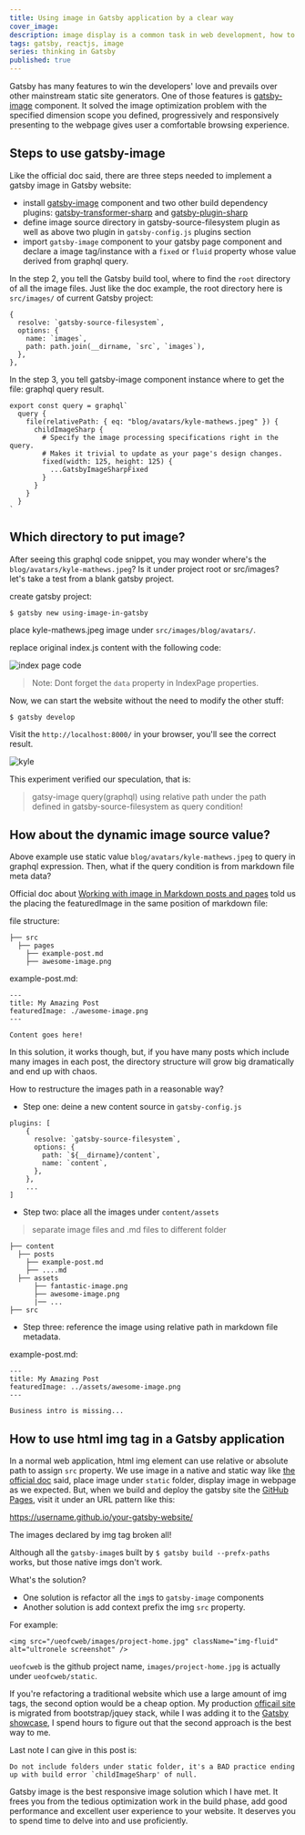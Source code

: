 ```yaml
---
title: Using image in Gatsby application by a clear way
cover_image:
description: image display is a common task in web development, how to use it in Gatsby application may seem confused, this article described the answer to it.
tags: gatsby, reactjs, image
series: thinking in Gatsby
published: true
---
```


Gatsby has many features to win the developers' love and prevails over other mainstream static site generators. One of those features is [gatsby-image](https://www.gatsbyjs.org/packages/gatsby-image/) component. It solved the image optimization problem with the specified dimension scope you defined, progressively and responsively presenting to the webpage gives user a comfortable browsing experience.

## Steps to use gatsby-image

Like the official doc said, there are three steps needed to implement a gatsby image in Gatsby website:

- install [gatsby-image](https://github.com/gatsbyjs/gatsby/tree/master/packages/gatsby-image) component and two other build dependency plugins: [gatsby-transformer-sharp](https://www.gatsbyjs.org/packages/gatsby-transformer-sharp/) and [gatsby-plugin-sharp](https://www.gatsbyjs.org/packages/gatsby-plugin-sharp/)
- define image source directory in gatsby-source-filesystem plugin as well as above two plugin in `gatsby-config.js` plugins section
- import `gatsby-image` component to your gatsby page component and declare a image tag/instance with a `fixed` or `fluid` property whose value derived from graphql query.

In the step 2, you tell the Gatsby build tool, where to find the `root` directory of all the image files. Just like the doc example, the root directory here is `src/images/` of current Gatsby project:

```
{
  resolve: `gatsby-source-filesystem`,
  options: {
    name: `images`,
    path: path.join(__dirname, `src`, `images`),
  },
},
```

In the step 3, you tell gatsby-image component instance where to get the file: graphql query result.

```
export const query = graphql`
  query {
    file(relativePath: { eq: "blog/avatars/kyle-mathews.jpeg" }) {
      childImageSharp {
        # Specify the image processing specifications right in the query.
        # Makes it trivial to update as your page's design changes.
        fixed(width: 125, height: 125) {
          ...GatsbyImageSharpFixed
        }
      }
    }
  }
`
```

## Which directory to put image?

After seeing this graphql code snippet, you may wonder where's the `blog/avatars/kyle-mathews.jpeg`? Is it under project root or src/images? let's take a test from a blank gatsby project.

create gatsby project:

```
$ gatsby new using-image-in-gatsby
```

place kyle-mathews.jpeg image under `src/images/blog/avatars/`.

replace original index.js content with the following code:

![index page code](./assets/index_20190815_37.png)

> Note: Dont forget the `data` property in IndexPage properties.

Now, we can start the website without the need to modify the other stuff:

```
$ gatsby develop
```

Visit the `http://localhost:8000/` in your browser, you'll see the correct result.

![kyle](./assets/kyle_20190815_38.png)

This experiment verified our speculation, that is:

> gatsy-image query(graphql) using relative path under the path defined in gatsby-source-filesystem as query condition!

## How about the dynamic image source value?

Above example use static value `blog/avatars/kyle-mathews.jpeg` to query in graphql expression. Then, what if the query condition is from markdown file meta data?

Official doc about [Working with image in Markdown posts and pages](https://www.gatsbyjs.org/docs/working-with-images-in-markdown/) told us the placing the featuredImage in the same position of markdown file:

file structure:

    ├── src
      ├── pages
        ├── example-post.md
        ├── awesome-image.png

example-post.md:

```
---
title: My Amazing Post
featuredImage: ./awesome-image.png
---

Content goes here!
```

In this solution, it works though, but, if you have many posts which include many images in each post, the directory structure will grow big dramatically and end up with chaos.

How to restructure the images path in a reasonable way?

- Step one: deine a new content source in `gatsby-config.js`

```
plugins: [
    {
      resolve: `gatsby-source-filesystem`,
      options: {
        path: `${__dirname}/content`,
        name: `content`,
      },
    },
    ...
]
```

- Step two: place all the images under `content/assets`

> separate image files and .md files to different folder

    ├── content
      ├── posts
        ├── example-post.md
        ├── ....md
      ├── assets
          ├── fantastic-image.png
          ├── awesome-image.png
          |── ...
    ├── src

- Step three: reference the image using relative path in markdown file metadata.

example-post.md:

```
---
title: My Amazing Post
featuredImage: ../assets/awesome-image.png
---

Business intro is missing...
```

## How to use html img tag in a Gatsby application

In a normal web application, html img element can use relative or absolute path to assign `src` property. We use image in a native and static way like [the official doc](https://www.gatsbyjs.org/docs/static-folder/) said, place image under `static` folder, display image in webpage as we expected. But, when we build and deploy the gatsby site the [GitHub Pages](https://pages.github.com/), visit it under an URL pattern like this:

https://username.github.io/your-gatsby-website/

The images declared by img tag broken all!

Although all the `gatsby-image`s built by `$ gatsby build --prefx-paths` works, but those native imgs don't work.

What's the solution?

- One solution is refactor all the `img`s to `gatsby-image` components
- Another solution is add context prefix the img `src` property.

For example:

```
<img src="/ueofcweb/images/project-home.jpg" className="img-fluid" alt="ultronele screenshot" />
```

`ueofcweb` is the github project name, `images/project-home.jpg` is actually under `ueofcweb/static`.

If you're refactoring a traditional website which use a large amount of img tags, the second option would be a cheap option. My production [officail site](https://github.com/runbytech/ueofcweb) is migrated from bootstrap/jquey stack, while I was adding it to the [Gatsby showcase](https://www.gatsbyjs.org/showcase/), I spend hours to figure out that the second approach is the best way to me.

Last note I can give in this post is:

```
Do not include folders under static folder, it's a BAD practice ending up with build error `childImageSharp' of null.
```

Gatsby image is the best responsive image solution which I have met. It frees you from the tedious optimization work in the build phase, add good performance and excellent user experience to your website. It deserves you to spend time to delve into and use proficiently.
